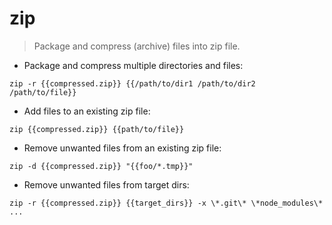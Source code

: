 # zip

> Package and compress (archive) files into zip file.

- Package and compress multiple directories and files:

`zip -r {{compressed.zip}} {{/path/to/dir1 /path/to/dir2 /path/to/file}}`

- Add files to an existing zip file:

`zip {{compressed.zip}} {{path/to/file}}`

- Remove unwanted files from an existing zip file:

`zip -d {{compressed.zip}} "{{foo/*.tmp}}"`

- Remove unwanted files from target dirs:

`zip -r {{compressed.zip}} {{target_dirs}} -x \*.git\* \*node_modules\* ...`
